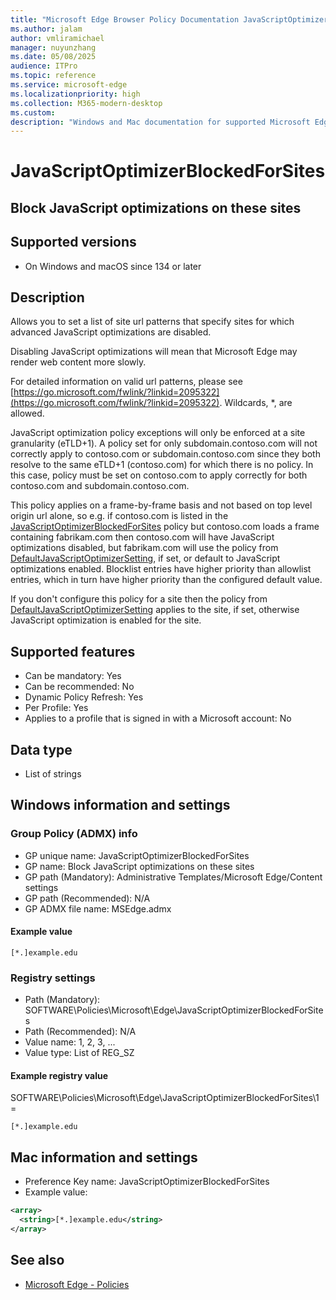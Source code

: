 ```yaml
---
title: "Microsoft Edge Browser Policy Documentation JavaScriptOptimizerBlockedForSites"
ms.author: jalam
author: vmliramichael
manager: nuyunzhang
ms.date: 05/08/2025
audience: ITPro
ms.topic: reference
ms.service: microsoft-edge
ms.localizationpriority: high
ms.collection: M365-modern-desktop
ms.custom:
description: "Windows and Mac documentation for supported Microsoft Edge Browser policy: Block JavaScript optimizations on these sites"
---
```


<!--THIS FILE IS AUTOMATICALLY GENERATED. MANUAL CHANGES WILL BE OVERWRITTEN.-->
<!--Please contact the Microsoft Edge Manageability team with any questions.-->

# JavaScriptOptimizerBlockedForSites

## Block JavaScript optimizations on these sites


## Supported versions

- On Windows and macOS since 134 or later

## Description

Allows you to set a list of site url patterns that specify sites for which advanced JavaScript optimizations are disabled.

Disabling JavaScript optimizations will mean that Microsoft Edge may render web content more slowly.

For detailed information on valid url patterns, please see [https://go.microsoft.com/fwlink/?linkid=2095322](https://go.microsoft.com/fwlink/?linkid=2095322). Wildcards, *, are allowed.

JavaScript optimization policy exceptions will only be enforced at a site granularity (eTLD+1). A policy set for only subdomain.contoso.com will not correctly apply to contoso.com or subdomain.contoso.com since they both resolve to the same eTLD+1 (contoso.com) for which there is no policy. In this case, policy must be set on contoso.com to apply correctly for both contoso.com and subdomain.contoso.com.

This policy applies on a frame-by-frame basis and not based on top level origin url alone, so e.g. if contoso.com is listed in the [JavaScriptOptimizerBlockedForSites](JavaScriptOptimizerBlockedForSites.md) policy but contoso.com loads a frame containing fabrikam.com then contoso.com will have JavaScript optimizations disabled, but fabrikam.com will use the policy from [DefaultJavaScriptOptimizerSetting](DefaultJavaScriptOptimizerSetting.md), if set, or default to JavaScript optimizations enabled. Blocklist entries have higher priority than allowlist entries, which in turn have higher priority than the configured default value.

If you don't configure this policy for a site then the policy from [DefaultJavaScriptOptimizerSetting](DefaultJavaScriptOptimizerSetting.md) applies to the site, if set, otherwise JavaScript optimization is enabled for the site.

## Supported features

- Can be mandatory: Yes
- Can be recommended: No
- Dynamic Policy Refresh: Yes
- Per Profile: Yes
- Applies to a profile that is signed in with a Microsoft account: No

## Data type

- List of strings

## Windows information and settings

### Group Policy (ADMX) info

- GP unique name: JavaScriptOptimizerBlockedForSites
- GP name: Block JavaScript optimizations on these sites
- GP path (Mandatory): Administrative Templates/Microsoft Edge/Content settings
- GP path (Recommended): N/A
- GP ADMX file name: MSEdge.admx

#### Example value

```
[*.]example.edu
```

### Registry settings

- Path (Mandatory): SOFTWARE\Policies\Microsoft\Edge\JavaScriptOptimizerBlockedForSites
- Path (Recommended): N/A
- Value name: 1, 2, 3, ...
- Value type: List of REG_SZ

#### Example registry value

SOFTWARE\Policies\Microsoft\Edge\JavaScriptOptimizerBlockedForSites\1 =
```
[*.]example.edu
```




## Mac information and settings

- Preference Key name: JavaScriptOptimizerBlockedForSites
- Example value:

```xml
<array>
  <string>[*.]example.edu</string>
</array>
```

## See also
- [Microsoft Edge - Policies](../microsoft-edge-policies.md)
